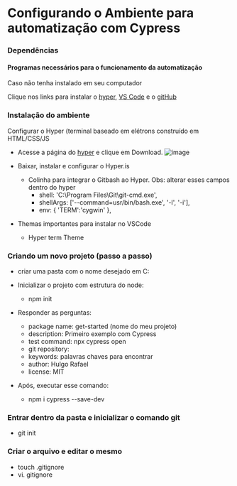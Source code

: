# Configurando o Ambiente para automatização com Cypress

### Dependências

#### Programas necessários para o funcionamento da automatização

Caso não tenha instalado em seu computador

Clique nos links para instalar o [hyper](https://hyper.is/), [VS Code](https://code.visualstudio.com/download) e o [gitHub](https://git-scm.com/downloads)

### Instalação do ambiente
Configurar o Hyper (terminal baseado em elétrons construído em HTML/CSS/JS 
- Acesse a página do [hyper](https://hyper.is/) e clique em Download.
![image](https://user-images.githubusercontent.com/81827985/151033470-43320c39-a359-41a1-b21e-bd91fee5a4a4.png)

- Baixar, instalar e configurar o Hyper.is
	- Colinha para integrar o Gitbash ao Hyper. Obs: alterar esses campos dentro do hyper
		- shell: 'C:\\Program Files\\Git\\git-cmd.exe',
		- shellArgs: ['--command=usr/bin/bash.exe', '-l', '-i'],
		- env: { 'TERM':'cygwin' },
- Themas importantes para instalar no VSCode
	- Hyper term Theme

### Criando um novo projeto (passo a passo)
- criar uma pasta com o nome desejado em C:
- Inicializar o projeto com estrutura do node:
    - npm init
- Responder as perguntas:
   - package name: get-started (nome do meu projeto)
   - description: Primeiro exemplo com Cypress
   - test command: npx cypress open
   - git repository:
   - keywords: palavras chaves para encontrar
   - author: Hulgo Rafael
   - license: MIT

- Após, executar esse comando:
    - npm i cypress --save-dev

### Entrar dentro da pasta e inicializar o comando git
  - git init

### Criar o arquivo e editar o mesmo
  - touch .gitignore
  - vi. gitignore

